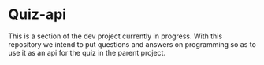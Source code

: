 # Quiz-api
This is a section of the dev project currently in progress. With this repository we intend to put questions and answers on programming so as to use it as an api for the quiz in the parent project.
